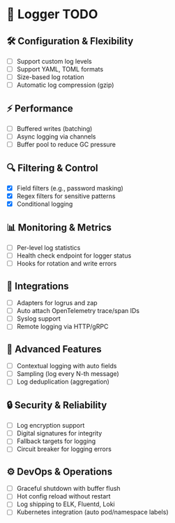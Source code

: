 # 🚀 Logger TODO

## 🛠 Configuration & Flexibility
- [ ] Support custom log levels
- [ ] Support YAML, TOML formats
- [ ] Size-based log rotation
- [ ] Automatic log compression (gzip)

## ⚡️ Performance
- [ ] Buffered writes (batching)
- [ ] Async logging via channels
- [ ] Buffer pool to reduce GC pressure

## 🔍 Filtering & Control
- [X] Field filters (e.g., password masking)
- [X] Regex filters for sensitive patterns
- [X] Conditional logging

## 📊 Monitoring & Metrics
- [ ] Per-level log statistics
- [ ] Health check endpoint for logger status
- [ ] Hooks for rotation and write errors

## 🔗 Integrations
- [ ] Adapters for logrus and zap
- [ ] Auto attach OpenTelemetry trace/span IDs
- [ ] Syslog support
- [ ] Remote logging via HTTP/gRPC

## 🚀 Advanced Features
- [ ] Contextual logging with auto fields
- [ ] Sampling (log every N-th message)
- [ ] Log deduplication (aggregation)

## 🔒 Security & Reliability
- [ ] Log encryption support
- [ ] Digital signatures for integrity
- [ ] Fallback targets for logging
- [ ] Circuit breaker for logging errors

## ⚙️ DevOps & Operations
- [ ] Graceful shutdown with buffer flush
- [ ] Hot config reload without restart
- [ ] Log shipping to ELK, Fluentd, Loki
- [ ] Kubernetes integration (auto pod/namespace labels)